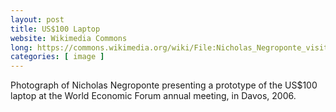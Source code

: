 ```yaml
---
layout: post
title: US$100 Laptop
website: Wikimedia Commons
long: https://commons.wikimedia.org/wiki/File:Nicholas_Negroponte_visits_our_office_-_MIT_Media_Lab.jpg
categories: [ image ]
---
```

Photograph of Nicholas Negroponte presenting a prototype of the US$100 laptop
at the World Economic Forum annual meeting, in Davos, 2006.